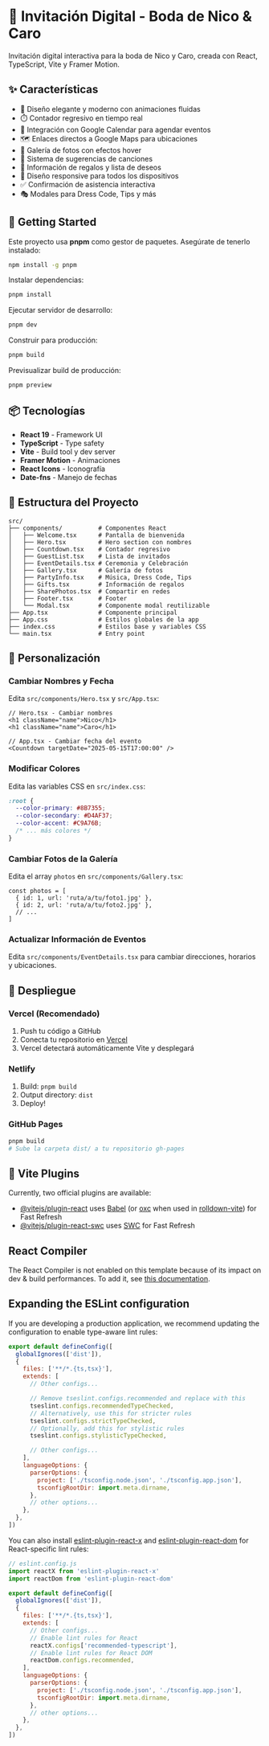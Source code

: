 # 💒 Invitación Digital - Boda de Nico & Caro

Invitación digital interactiva para la boda de Nico y Caro, creada con React, TypeScript, Vite y Framer Motion.

## ✨ Características

- 🎨 Diseño elegante y moderno con animaciones fluidas
- ⏱️ Contador regresivo en tiempo real
- 📅 Integración con Google Calendar para agendar eventos
- 🗺️ Enlaces directos a Google Maps para ubicaciones
- 📸 Galería de fotos con efectos hover
- 🎵 Sistema de sugerencias de canciones
- 💝 Información de regalos y lista de deseos
- 📱 Diseño responsive para todos los dispositivos
- ✅ Confirmación de asistencia interactiva
- 🎭 Modales para Dress Code, Tips y más

## 🚀 Getting Started

Este proyecto usa **pnpm** como gestor de paquetes. Asegúrate de tenerlo instalado:

```bash
npm install -g pnpm
```

Instalar dependencias:

```bash
pnpm install
```

Ejecutar servidor de desarrollo:

```bash
pnpm dev
```

Construir para producción:

```bash
pnpm build
```

Previsualizar build de producción:

```bash
pnpm preview
```

## 📦 Tecnologías

- **React 19** - Framework UI
- **TypeScript** - Type safety
- **Vite** - Build tool y dev server
- **Framer Motion** - Animaciones
- **React Icons** - Iconografía
- **Date-fns** - Manejo de fechas

## 📁 Estructura del Proyecto

```
src/
├── components/          # Componentes React
│   ├── Welcome.tsx      # Pantalla de bienvenida
│   ├── Hero.tsx         # Hero section con nombres
│   ├── Countdown.tsx    # Contador regresivo
│   ├── GuestList.tsx    # Lista de invitados
│   ├── EventDetails.tsx # Ceremonia y Celebración
│   ├── Gallery.tsx      # Galería de fotos
│   ├── PartyInfo.tsx    # Música, Dress Code, Tips
│   ├── Gifts.tsx        # Información de regalos
│   ├── SharePhotos.tsx  # Compartir en redes
│   ├── Footer.tsx       # Footer
│   └── Modal.tsx        # Componente modal reutilizable
├── App.tsx              # Componente principal
├── App.css              # Estilos globales de la app
├── index.css            # Estilos base y variables CSS
└── main.tsx             # Entry point
```

## 🎨 Personalización

### Cambiar Nombres y Fecha

Edita `src/components/Hero.tsx` y `src/App.tsx`:

```tsx
// Hero.tsx - Cambiar nombres
<h1 className="name">Nico</h1>
<h1 className="name">Caro</h1>

// App.tsx - Cambiar fecha del evento
<Countdown targetDate="2025-05-15T17:00:00" />
```

### Modificar Colores

Edita las variables CSS en `src/index.css`:

```css
:root {
  --color-primary: #8B7355;
  --color-secondary: #D4AF37;
  --color-accent: #C9A76B;
  /* ... más colores */
}
```

### Cambiar Fotos de la Galería

Edita el array `photos` en `src/components/Gallery.tsx`:

```tsx
const photos = [
  { id: 1, url: 'ruta/a/tu/foto1.jpg' },
  { id: 2, url: 'ruta/a/tu/foto2.jpg' },
  // ...
]
```

### Actualizar Información de Eventos

Edita `src/components/EventDetails.tsx` para cambiar direcciones, horarios y ubicaciones.

## 🚀 Despliegue

### Vercel (Recomendado)

1. Push tu código a GitHub
2. Conecta tu repositorio en [Vercel](https://vercel.com)
3. Vercel detectará automáticamente Vite y desplegará

### Netlify

1. Build: `pnpm build`
2. Output directory: `dist`
3. Deploy!

### GitHub Pages

```bash
pnpm build
# Sube la carpeta dist/ a tu repositorio gh-pages
```

## 📝 Vite Plugins

Currently, two official plugins are available:

- [@vitejs/plugin-react](https://github.com/vitejs/vite-plugin-react/blob/main/packages/plugin-react) uses [Babel](https://babeljs.io/) (or [oxc](https://oxc.rs) when used in [rolldown-vite](https://vite.dev/guide/rolldown)) for Fast Refresh
- [@vitejs/plugin-react-swc](https://github.com/vitejs/vite-plugin-react/blob/main/packages/plugin-react-swc) uses [SWC](https://swc.rs/) for Fast Refresh

## React Compiler

The React Compiler is not enabled on this template because of its impact on dev & build performances. To add it, see [this documentation](https://react.dev/learn/react-compiler/installation).

## Expanding the ESLint configuration

If you are developing a production application, we recommend updating the configuration to enable type-aware lint rules:

```js
export default defineConfig([
  globalIgnores(['dist']),
  {
    files: ['**/*.{ts,tsx}'],
    extends: [
      // Other configs...

      // Remove tseslint.configs.recommended and replace with this
      tseslint.configs.recommendedTypeChecked,
      // Alternatively, use this for stricter rules
      tseslint.configs.strictTypeChecked,
      // Optionally, add this for stylistic rules
      tseslint.configs.stylisticTypeChecked,

      // Other configs...
    ],
    languageOptions: {
      parserOptions: {
        project: ['./tsconfig.node.json', './tsconfig.app.json'],
        tsconfigRootDir: import.meta.dirname,
      },
      // other options...
    },
  },
])
```

You can also install [eslint-plugin-react-x](https://github.com/Rel1cx/eslint-react/tree/main/packages/plugins/eslint-plugin-react-x) and [eslint-plugin-react-dom](https://github.com/Rel1cx/eslint-react/tree/main/packages/plugins/eslint-plugin-react-dom) for React-specific lint rules:

```js
// eslint.config.js
import reactX from 'eslint-plugin-react-x'
import reactDom from 'eslint-plugin-react-dom'

export default defineConfig([
  globalIgnores(['dist']),
  {
    files: ['**/*.{ts,tsx}'],
    extends: [
      // Other configs...
      // Enable lint rules for React
      reactX.configs['recommended-typescript'],
      // Enable lint rules for React DOM
      reactDom.configs.recommended,
    ],
    languageOptions: {
      parserOptions: {
        project: ['./tsconfig.node.json', './tsconfig.app.json'],
        tsconfigRootDir: import.meta.dirname,
      },
      // other options...
    },
  },
])
```
